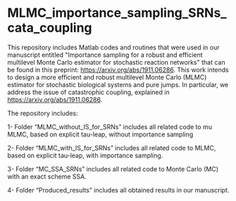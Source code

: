 # MLMC_importance_sampling_SRNs_cata_coupling


This repository includes Matlab codes and routines that were used in our manuscript entitled "Importance sampling for a robust and efficient multilevel Monte Carlo estimator for stochastic reaction networks" that can be found in this preprint: https://arxiv.org/abs/1911.06286. This work intends to design a more efficient and robust multilevel Monte Carlo (MLMC) estimator for stochastic biological systems and pure jumps. In particular, we address the issue of catastrophic coupling, explained in https://arxiv.org/abs/1911.06286.

The repository includes:

1- Folder “MLMC_without_IS_for_SRNs” includes all related code to mu MLMC, based on explicit tau-leap, without importance sampling

2- Folder “MLMC_with_IS_for_SRNs” includes all related code to MLMC, based on explicit tau-leap, with importance sampling.

3- Folder “MC_SSA_SRNs” includes all related code to Monte Carlo (MC) with an exact scheme SSA.

4- Folder “Produced_results” includes all obtained results in our manuscript.
